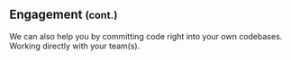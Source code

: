 ##  Engagement <small>(cont.)</small>

We can also help you by committing code right into your own codebases. Working directly with your team(s).